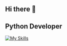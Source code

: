 ## Hi there 👋

<!--
**ShinsMohan/ShinsMohan** is a ✨ _special_ ✨ repository because its `README.md` (this file) appears on your GitHub profile.

Here are some ideas to get you started:

- 🔭 I’m currently working on ...
- 🌱 I’m currently learning ...
- 👯 I’m looking to collaborate on ...
- 🤔 I’m looking for help with ...
- 💬 Ask me about ...
- 📫 How to reach me: ...
- 😄 Pronouns: ...
- ⚡ Fun fact: ...
-->
## Python Developer

[![My Skills](https://skillicons.dev/icons?i=py,django,html,css,js,bootstrap,postgres,git,github,vscode,notion,stackoverflow&perline=6)](https://skillicons.dev)
